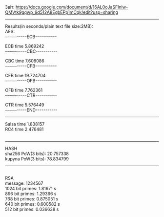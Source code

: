 Звіт: https://docs.google.com/document/d/16AL0oJaSFInlw-QMVtk9gqwp_9d512A8EgbEPp1mCqk/edit?usp=sharing<br />

<hr>
Results(in seconds/plain text file size:2MB):<br />
AES:<br />
-----------ECB-----------<br />

ECB time 5.869242<br />
-----------CBC-----------<br />

CBC time 7.608086<br />
-----------CFB-----------<br />

CFB time 19.724704<br />
-----------OFB-----------<br />

OFB time 7.762361<br />
-----------CTR-----------<br />

CTR time 5.576449<br />
-----------END-----------<br />

<hr>
Salsa time 1.838157<br />
RC4 time 2.476481<br />
<br />
<hr>
HASH<br />
sha256 PoW(3 bits): 20.757338<br />
kupyna PoW(3 bits): 78.834799<br />
<hr>
<br />
RSA<br />
message: 1234567<br />
1024 bit primes: 1.81671 s<br />
896 bit primes:  1.29366 s<br />
768 bit primes:  0.875051 s<br />
640 bit primes:  0.600582 s<br />
512 bit primes:  0.036638 s<br />
